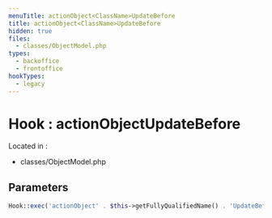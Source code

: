 ```yaml
---
menuTitle: actionObject<ClassName>UpdateBefore
title: actionObject<ClassName>UpdateBefore
hidden: true
files:
  - classes/ObjectModel.php
types:
  - backoffice
  - frontoffice
hookTypes:
  - legacy
---
```


# Hook : actionObject<ClassName>UpdateBefore

Located in :

  - classes/ObjectModel.php

## Parameters

```php
Hook::exec('actionObject' . $this->getFullyQualifiedName() . 'UpdateBefore', ['object' => $this]);
```